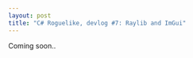 ```yaml
---
layout: post
title: "C# Roguelike, devlog #7: Raylib and ImGui"
---
```


Coming soon..

<!--

- Raylib:
  - [Main Cheatsheet](https://www.raylib.com/cheatsheet/cheatsheet.html)
  - [Raymath Cheatsheet](https://www.raylib.com/cheatsheet/raymath_cheatsheet.html)
  - [C# examples](https://github.com/ChrisDill/Raylib-cs/tree/master/Examples)


- Raylib-cs:
  - <https://github.com/ChrisDill/Raylib-cs>
  - `dotnet add package Raylib-cs`


- ImGui.NET:
  - <https://github.com/ImGuiNET/ImGui.NET>
  - `donet add package ImGui.NET`


- rlImGui-cs:
  - <https://github.com/raylib-extras/rlImGui-cs>
  - `dotnet add package rlImgui-cs`

> ?.cs

```csharp

```
-->